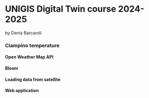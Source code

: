 # UNIGIS Digital Twin course 2024-2025 
by Denis Barcaroli

### Ciampino temperature

#### Open Weather Map API 

#### Blosm

#### Loading data from satellite

#### Web application